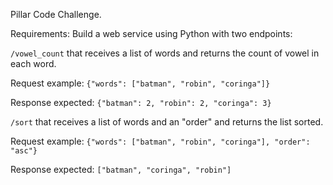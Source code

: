Pillar Code Challenge.

Requirements:
Build a web service using Python with two endpoints:

```/vowel_count``` that receives a list of words and returns the count of vowel in each word.

Request example:
```{"words": ["batman", "robin", "coringa"]}```

Response expected:
 ```{"batman": 2, "robin": 2, "coringa": 3}```


```/sort``` that receives a list of words and an "order" and returns the list sorted.

Request example:
```{"words": ["batman", "robin", "coringa"], "order": "asc"}```

Response expected:
 ```["batman", "coringa", "robin"]```



